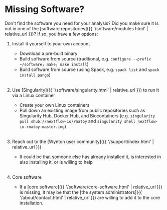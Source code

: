 # Missing Software?

Don't find the software you need for your analysis?  Did you make sure it is not in one of the [software repositories]({{ '/software/modules.html' | relative_url }})?  If so, you have a few options:

1. Install it yourself to your own account
   - Download a pre-built binary
   - Build software from source (traditional, e.g. `configure --prefix ~/software; make; make install`)
   - Build software from source (using Spack, e.g. `spack list` and `spack install pango`)
   <br><br>

2. Use [Singularity]({{ '/software/singularity.html' | relative_url }}) to run it via a Linux container
   - Create your own Linux containers
   - Pull down an existing image from public repositories such as Singularity Hub, Docker Hub, and Biocontainers (e.g. `singularity pull shub://nextflow-io/rnatoy` and `singularity shell nextflow-io-rnatoy-master.img`)
   <br><br>
  
3. Reach out to the [Wynton user community]({{ '/support/index.html' | relative_url }})
   - It could be that someone else has already installed it,
     is interested in also installing it, or is willing to help
   <br><br>

4. Core software
   - If a [core software]({{ '/software/core-software.html' | relative_url }}) is missing, it may be that the [the system administrators]({{ '/about/contact.html' | relative_url }}) are willing to add it to the core installation.
